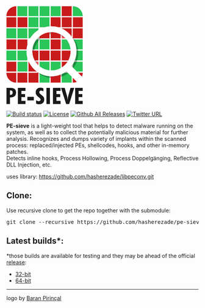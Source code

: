 <img src="./logo/PE-SIEVE.png" alt="PE-sieve" width=200>

[![Build status](https://ci.appveyor.com/api/projects/status/crlo8iyvi4bm80yp?svg=true)](https://ci.appveyor.com/project/hasherezade/pe-sieve)
[![License](https://img.shields.io/badge/License-BSD%202--Clause-blue.svg)](https://opensource.org/licenses/BSD-2-Clause)
[![Github All Releases](https://img.shields.io/github/downloads/hasherezade/pe-sieve/total.svg)](http://www.somsubhra.com/github-release-stats/?username=hasherezade&repository=pe-sieve) 
[![Twitter URL](https://img.shields.io/twitter/url/http/shields.io.svg?style=social)](https://twitter.com/intent/tweet?original_referer=https://github.com/hasherezade/pe-sieve&text=%23PEsieve%3A+an+open-source+process+scanner%2C+detecting+and+dumping+malicious+implants:%20https://github.com/hasherezade/pe-sieve)

<b>PE-sieve</b> is a light-weight tool that helps to detect malware running on the system, as well as to collect the potentially malicious material for further analysis. Recognizes and dumps variety of implants within the scanned process: replaced/injected PEs, shellcodes, hooks, and other in-memory patches.<br/>
Detects inline hooks, Process Hollowing, Process Doppelgänging, Reflective DLL Injection, etc.

uses library:
https://github.com/hasherezade/libpeconv.git

Clone:
-
Use recursive clone to get the repo together with the submodule:
<pre>
git clone --recursive https://github.com/hasherezade/pe-sieve.git
</pre>

Latest builds*:
-
*those builds are available for testing and they may be ahead of the official [release](https://github.com/hasherezade/pe-sieve/releases):
+ [32-bit](https://goo.gl/PnM3U2)
+ [64-bit](https://goo.gl/scP1Hi)
<hr/>

logo by [Baran Pirinçal](https://github.com/baranpirincal)
